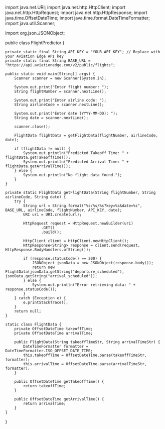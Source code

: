 import java.net.URI;
import java.net.http.HttpClient;
import java.net.http.HttpRequest;
import java.net.http.HttpResponse;
import java.time.OffsetDateTime;
import java.time.format.DateTimeFormatter;
import java.util.Scanner;

import org.json.JSONObject;

public class FlightPredictor {

    private static final String API_KEY = "YOUR_API_KEY"; // Replace with your Aviation Edge API key
    private static final String BASE_URL = "https://api.aviationedge.com/v2/public/flights";

    public static void main(String[] args) {
        Scanner scanner = new Scanner(System.in);

        System.out.print("Enter flight number: ");
        String flightNumber = scanner.nextLine();

        System.out.print("Enter airline code: ");
        String airlineCode = scanner.nextLine();

        System.out.print("Enter date (YYYY-MM-DD): ");
        String date = scanner.nextLine();

        scanner.close();

        FlightData flightData = getFlightData(flightNumber, airlineCode, date);

        if (flightData != null) {
            System.out.println("Predicted Takeoff Time: " + flightData.getTakeoffTime());
            System.out.println("Predicted Arrival Time: " + flightData.getArrivalTime());
        } else {
            System.out.println("No flight data found.");
        }
    }

    private static FlightData getFlightData(String flightNumber, String airlineCode, String date) {
        try {
            String url = String.format("%s/%s/%s?key=%s&date=%s", BASE_URL, airlineCode, flightNumber, API_KEY, date);
            URI uri = URI.create(url);

            HttpRequest request = HttpRequest.newBuilder(uri)
                    .GET()
                    .build();

            HttpClient client = HttpClient.newHttpClient();
            HttpResponse<String> response = client.send(request, HttpResponse.BodyHandlers.ofString());

            if (response.statusCode() == 200) {
                JSONObject jsonData = new JSONObject(response.body());
                return new FlightData(jsonData.getString("departure_scheduled"), jsonData.getString("arrival_scheduled"));
            } else {
                System.out.println("Error retrieving data: " + response.statusCode());
            }
        } catch (Exception e) {
            e.printStackTrace();
        }
        return null;
    }

    static class FlightData {
        private OffsetDateTime takeoffTime;
        private OffsetDateTime arrivalTime;

        public FlightData(String takeoffTimeStr, String arrivalTimeStr) {
            DateTimeFormatter formatter = DateTimeFormatter.ISO_OFFSET_DATE_TIME;
            this.takeoffTime = OffsetDateTime.parse(takeoffTimeStr, formatter);
            this.arrivalTime = OffsetDateTime.parse(arrivalTimeStr, formatter);
        }

        public OffsetDateTime getTakeoffTime() {
            return takeoffTime;
        }

        public OffsetDateTime getArrivalTime() {
            return arrivalTime;
        }
    }
}

